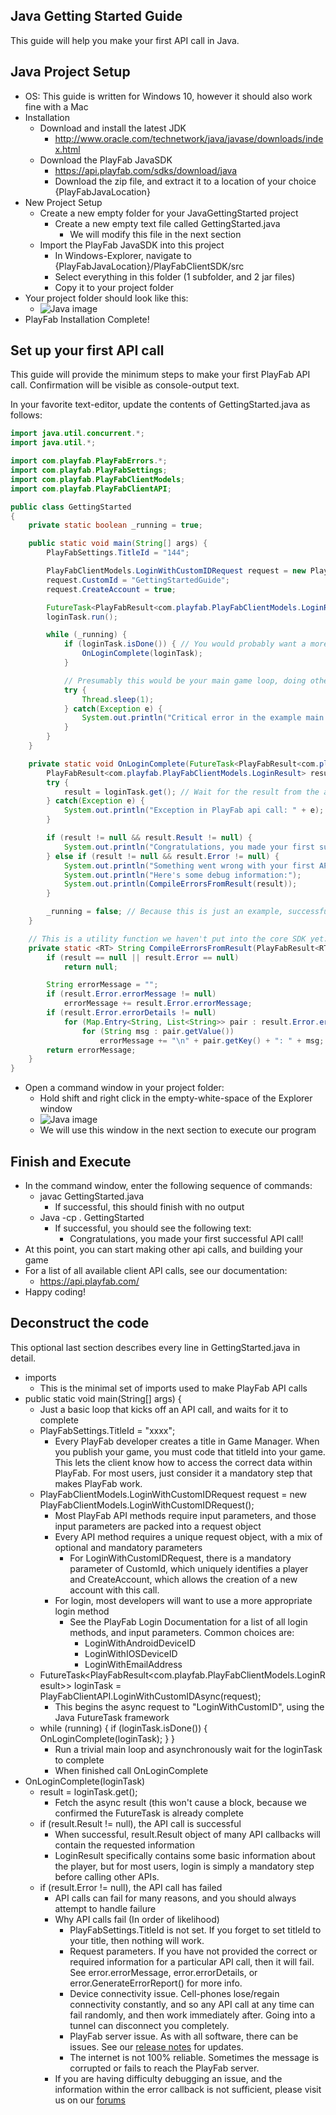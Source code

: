 Java Getting Started Guide
----

This guide will help you make your first API call in Java.

Java Project Setup
----

* OS: This guide is written for Windows 10, however it should also work fine with a Mac
* Installation
  * Download and install the latest JDK
    * http://www.oracle.com/technetwork/java/javase/downloads/index.html
  * Download the PlayFab JavaSDK
    * https://api.playfab.com/sdks/download/java
    * Download the zip file, and extract it to a location of your choice {PlayFabJavaLocation}
* New Project Setup
  * Create a new empty folder for your JavaGettingStarted project
    * Create a new empty text file called GettingStarted.java
      * We will modify this file in the next section
  * Import the PlayFab JavaSDK into this project
    * In Windows-Explorer, navigate to {PlayFabJavaLocation}/PlayFabClientSDK/src
    * Select everything in this folder (1 subfolder, and 2 jar files)
    * Copy it to your project folder
* Your project folder should look like this:
  * ![Java image](/images/Java/Installed.png)
* PlayFab Installation Complete!

Set up your first API call
----

This guide will provide the minimum steps to make your first PlayFab API call. Confirmation will be visible as console-output text.

In your favorite text-editor, update the contents of GettingStarted.java as follows:
```Java
import java.util.concurrent.*;
import java.util.*;

import com.playfab.PlayFabErrors.*;
import com.playfab.PlayFabSettings;
import com.playfab.PlayFabClientModels;
import com.playfab.PlayFabClientAPI;

public class GettingStarted
{
    private static boolean _running = true;

    public static void main(String[] args) {
        PlayFabSettings.TitleId = "144";

        PlayFabClientModels.LoginWithCustomIDRequest request = new PlayFabClientModels.LoginWithCustomIDRequest();
        request.CustomId = "GettingStartedGuide";
        request.CreateAccount = true;

        FutureTask<PlayFabResult<com.playfab.PlayFabClientModels.LoginResult>> loginTask = PlayFabClientAPI.LoginWithCustomIDAsync(request);
        loginTask.run();

        while (_running) {
            if (loginTask.isDone()) { // You would probably want a more sophisticated way of tracking pending async API calls in a real game
                OnLoginComplete(loginTask);
            }

            // Presumably this would be your main game loop, doing other things
            try {
                Thread.sleep(1);
            } catch(Exception e) {
                System.out.println("Critical error in the example main loop: " + e);
            }
        }
    }

    private static void OnLoginComplete(FutureTask<PlayFabResult<com.playfab.PlayFabClientModels.LoginResult>> loginTask) {
        PlayFabResult<com.playfab.PlayFabClientModels.LoginResult> result = null;
        try {
            result = loginTask.get(); // Wait for the result from the async call
        } catch(Exception e) {
            System.out.println("Exception in PlayFab api call: " + e); // Did you assign your PlayFabSettings.TitleId correctly?
        }

        if (result != null && result.Result != null) {
            System.out.println("Congratulations, you made your first successful API call!");
        } else if (result != null && result.Error != null) {
            System.out.println("Something went wrong with your first API call.");
            System.out.println("Here's some debug information:");
            System.out.println(CompileErrorsFromResult(result));
        }

        _running = false; // Because this is just an example, successful login triggers the end of the program
    }

    // This is a utility function we haven't put into the core SDK yet.  Feel free to use it.
    private static <RT> String CompileErrorsFromResult(PlayFabResult<RT> result) {
        if (result == null || result.Error == null)
            return null;

        String errorMessage = "";
        if (result.Error.errorMessage != null)
            errorMessage += result.Error.errorMessage;
        if (result.Error.errorDetails != null)
            for (Map.Entry<String, List<String>> pair : result.Error.errorDetails.entrySet() )
                for (String msg : pair.getValue())
                    errorMessage += "\n" + pair.getKey() + ": " + msg;
        return errorMessage;
    }
}
```

* Open a command window in your project folder:
  * Hold shift and right click in the empty-white-space of the Explorer window
  * ![Java image](/images/Java/CmdExe.png)
  * We will use this window in the next section to execute our program

Finish and Execute
----

* In the command window, enter the following sequence of commands:
  * javac GettingStarted.java
    * If successful, this should finish with no output
  * Java -cp . GettingStarted
    * If successful, you should see the following text:
      * Congratulations, you made your first successful API call!
* At this point, you can start making other api calls, and building your game
* For a list of all available client API calls, see our documentation:
  * https://api.playfab.com/
* Happy coding!

Deconstruct the code
----

This optional last section describes every line in GettingStarted.java in detail.

* imports
  * This is the minimal set of imports used to make PlayFab API calls
* public static void main(String[] args) {
  * Just a basic loop that kicks off an API call, and waits for it to complete
  * PlayFabSettings.TitleId = "xxxx";
    * Every PlayFab developer creates a title in Game Manager. When you publish your game, you must code that titleId into your game. This lets the client know how to access the correct data within PlayFab. For most users, just consider it a mandatory step that makes PlayFab work.
  * PlayFabClientModels.LoginWithCustomIDRequest request = new PlayFabClientModels.LoginWithCustomIDRequest();
    * Most PlayFab API methods require input parameters, and those input parameters are packed into a request object
    * Every API method requires a unique request object, with a mix of optional and mandatory parameters
      * For LoginWithCustomIDRequest, there is a mandatory parameter of CustomId, which uniquely identifies a player and CreateAccount, which allows the creation of a new account with this call.
    * For login, most developers will want to use a more appropriate login method
      * See the PlayFab Login Documentation for a list of all login methods, and input parameters. Common choices are:
        * LoginWithAndroidDeviceID
        * LoginWithIOSDeviceID
        * LoginWithEmailAddress
  * FutureTask&lt;PlayFabResult&lt;com.playfab.PlayFabClientModels.LoginResult>> loginTask = PlayFabClientAPI.LoginWithCustomIDAsync(request);
    * This begins the async request to "LoginWithCustomID", using the Java FutureTask framework
  * while (running) { if (loginTask.isDone()) { OnLoginComplete(loginTask); } }
    * Run a trivial main loop and asynchronously wait for the loginTask to complete
    * When finished call OnLoginComplete
* OnLoginComplete(loginTask)
  * result = loginTask.get();
    * Fetch the async result (this won't cause a block, because we confirmed the FutureTask is already complete
  * if (result.Result != null), the API call is successful
    * When successful, result.Result object of many API callbacks will contain the requested information
    * LoginResult specifically contains some basic information about the player, but for most users, login is simply a mandatory step before calling other APIs.
  * if (result.Error != null), the API call has failed
    * API calls can fail for many reasons, and you should always attempt to handle failure
    * Why API calls fail (In order of likelihood)
      * PlayFabSettings.TitleId is not set.  If you forget to set titleId to your title, then nothing will work.
      * Request parameters.  If you have not provided the correct or required information for a particular API call, then it will fail.  See error.errorMessage, error.errorDetails, or error.GenerateErrorReport() for more info.
      * Device connectivity issue.  Cell-phones lose/regain connectivity constantly, and so any API call at any time can fail randomly, and then work immediately after.  Going into a tunnel can disconnect you completely.
      * PlayFab server issue.   As with all software, there can be issues.  See our [release notes](https://api.playfab.com/releaseNotes/) for updates.
      * The internet is not 100% reliable.  Sometimes the message is corrupted or fails to reach the PlayFab server.
    * If you are having difficulty debugging an issue, and the information within the error callback is not sufficient, please visit us on our [forums](https://community.playfab.com/index.html)
